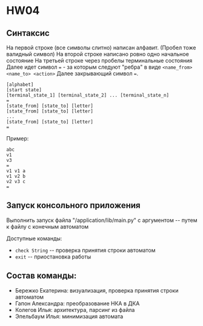 # HW04

## Синтаксис

На первой строке (все символы слитно) написан алфавит. (Пробел тоже валидный символ)
На второй строке написано ровно одно начальное состояние
На третьей строке через пробелы терминальные состояния
Далее идет символ `=` - за которым следуют "ребра" в виде
`<name_from> <name_to> <action>`
Далее закрывающий символ `=`.

```
[alphabet]
[start state]
[terminal_state_1] [terminal_state_2] ... [terminal_state_n]
=
[state_from] [state_to] [letter]
[state_from] [state_to] [letter]
...
[state_from] [state_to] [letter]
=
```

Пример:
```
abc
v1
v3
= 
v1 v1 a
v1 v2 b
v2 v3 c
=
```

## Запуск консольного приложения

Выполнить запуск файла "/application/lib/main.py" с аргументом -- путем к файлу с конечным автоматом

Доступные команды:

* ```check String``` -- проверка принятия строки автоматом
* ```exit``` -- приостановка работы

## Состав команды:
* Бережко Екатерина: визуализация, проверка принятия строки автоматом
* Гапон Александра: преобразование НКА в ДКА
* Колегов Илья: архитектура, парсинг из файла
* Эпельбаум Илья: минимизация автомата